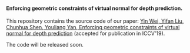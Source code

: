 #### Enforcing geometric constraints of virtual normal for depth prediction.

This repository contains the source code of our paper:
[Yin Wei, Yifan Liu, Chunhua Shen, Youliang Yan, Enforcing geometric constraints of virtual normal for depth prediction](https://arxiv.org/pdf/1907.12209.pdf) (accepted for publication in ICCV'19).

The code will be released soon.
